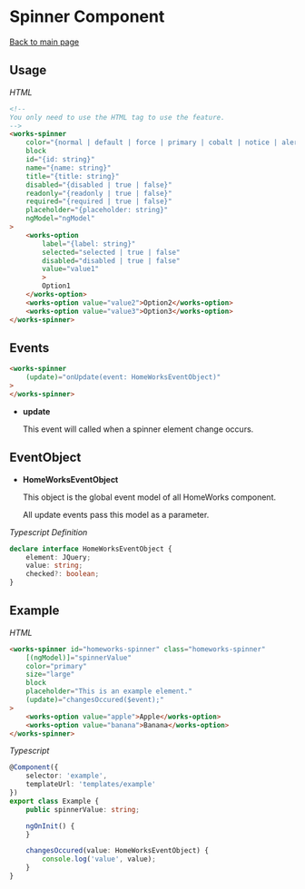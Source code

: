 # Spinner Component

[Back to main page](../../README.md)

## Usage

*HTML*

```html
<!--
You only need to use the HTML tag to use the feature.
-->
<works-spinner
    color="{normal | default | force | primary | cobalt | notice | alert | danger | success}"
    block
    id="{id: string}"
    name="{name: string}"
    title="{title: string}"
    disabled="{disabled | true | false}"
    readonly="{readonly | true | false}"
    required="{required | true | false}"
    placeholder="{placeholder: string}"
    ngModel="ngModel"
>
    <works-option
        label="{label: string}"
        selected="selected | true | false"
        disabled="disabled | true | false"
        value="value1"        
        >
        Option1
    </works-option>
    <works-option value="value2">Option2</works-option>
    <works-option value="value3">Option3</works-option>
</works-spinner>
```

## Events

```html
<works-spinner
    (update)="onUpdate(event: HomeWorksEventObject)"
>
</works-spinner>
```

- **update**
 
  This event will called when a spinner element change occurs.

## EventObject

- **HomeWorksEventObject**

  This object is the global event model of all HomeWorks component.

  All update events pass this model as a parameter.

*Typescript Definition*

```typescript
declare interface HomeWorksEventObject {
    element: JQuery;
    value: string;
    checked?: boolean;
}
```

## Example

*HTML*

```html
<works-spinner id="homeworks-spinner" class="homeworks-spinner"
    [(ngModel)]="spinnerValue"
    color="primary"
    size="large"
    block
    placeholder="This is an example element."
    (update)="changesOccured($event);"
>
    <works-option value="apple">Apple</works-option>
    <works-option value="banana">Banana</works-option>
</works-spinner>
```

*Typescript*
```typescript
@Component({
    selector: 'example',
    templateUrl: 'templates/example'
})
export class Example {
    public spinnerValue: string;

    ngOnInit() {
    }

    changesOccured(value: HomeWorksEventObject) {
        console.log('value', value);
    }
}
```
